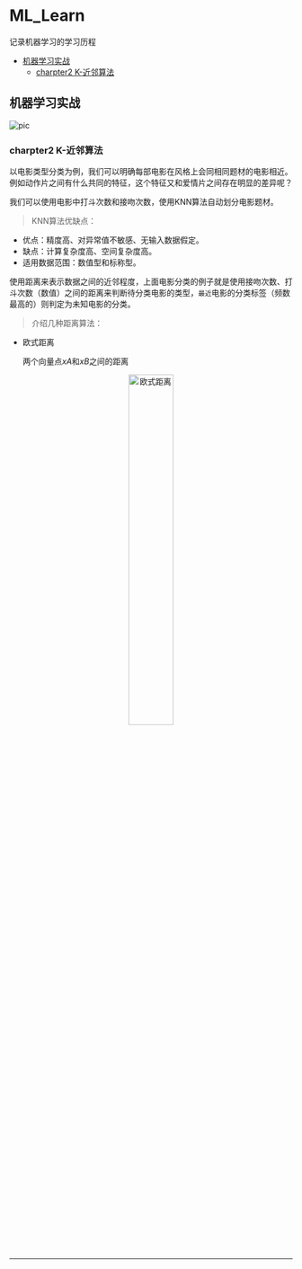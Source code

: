 # ML_Learn
记录机器学习的学习历程
<!-- TOC -->

- [机器学习实战](#机器学习实战)
    - [charpter2 K-近邻算法](#charpter2-k-近邻算法)

<!-- /TOC -->

## 机器学习实战
![pic][1]

### charpter2 K-近邻算法
以电影类型分类为例，我们可以明确每部电影在风格上会同相同题材的电影相近。例如动作片之间有什么共同的特征，这个特征又和爱情片之间存在明显的差异呢？

我们可以使用电影中打斗次数和接吻次数，使用KNN算法自动划分电影题材。

> KNN算法优缺点：

+ 优点：精度高、对异常值不敏感、无输入数据假定。
+ 缺点：计算复杂度高、空间复杂度高。
+ 适用数据范围：数值型和标称型。

使用距离来表示数据之间的近邻程度，上面电影分类的例子就是使用接吻次数、打斗次数（数值）之间的距离来判断待分类电影的类型，`最近`电影的分类标签（频数最高的）则判定为未知电影的分类。

> 介绍几种距离算法：

+ 欧式距离

    两个向量点*xA*和*xB*之间的距离
<!-- $$d = \sqrt{(xA_0-xB_0)^2+(xA_1-xB_1)^2}$$ -->
<center><img src=https://i.loli.net/2020/10/19/38uLOINS6XvHhPD.png title="欧式距离" height="40%" width="40%" /></center>

***
[1]:  https://tse2-mm.cn.bing.net/th/id/OIP.eV8F2zYO8rfJxx-R8KV9LAHaHa?w=175&h=180&c=7&o=5&dpr=2&pid=1.7    "机器学习书籍图片"